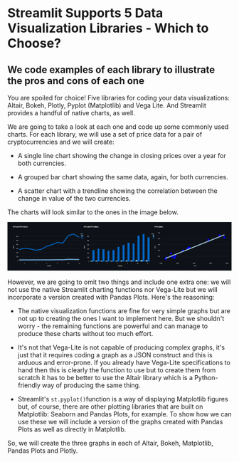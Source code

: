 # Streamlit Supports 5 Data Visualization Libraries - Which to Choose?

## We code examples of each library to illustrate the pros and cons of each one

You are spoiled for choice! Five libraries for coding your data visualizations: Altair, Bokeh, Plotly, Pyplot (Matplotlib) and Vega Lite. And Streamlit provides a handful of native charts, as well.

We are going to take a look at each one and code up some commonly used charts. For each library, we will use a set of price data for a pair of cryptocurrencies and we will create:

- A single line chart showing the change in closing prices over a year for both currencies.

- A grouped bar chart showing the same data, again, for both currencies.

- A scatter chart with a trendline showing the correlation between the change in value of the two currencies.

The charts will look similar to the ones in the image below.

![](../images/rowcharts.png)

However, we are going to omit two things and include one extra one: we will not use the native Streamlit charting functions nor Vega-Lite but we will incorporate a version created with Pandas Plots. Here's the reasoning:

- The native visualization functions are fine for very simple graphs but are not up to creating the ones I want to implement here. But we shouldn't worry - the remaining functions are powerful and can manage to produce these charts without too much effort.

- It's not that Vega-Lite is not capable of producing complex graphs, it's just that it requires coding a graph as a JSON construct and this is arduous and error-prone. If you already have Vega-Lite specifications to hand then this is clearly the function to use but to create them from scratch it has to be better to use the Altair library which is a Python-friendly way of producing the same thing.

- Streamlit's `st.pyplot()`function is a way of displaying Matplotlib figures but, of course, there are other plotting libraries that are built on Matplotlib: Seaborn and Pandas Plots, for example. To show how we can use these we will include a version of the graphs created with Pandas Plots as well as directly in Matplotlib.

So, we will create the three graphs in each of Altair, Bokeh, Matplotlib, Pandas Plots and Plotly.










